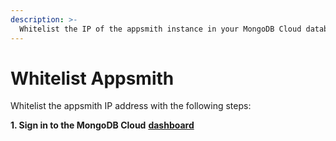 ```yaml
---
description: >-
  Whitelist the IP of the appsmith instance in your MongoDB Cloud database to access it from within your applications
---
```


# Whitelist Appsmith

Whitelist the appsmith IP address with the following steps:

**1. Sign in to the MongoDB Cloud** [**dashboard**](https://account.mongodb.com/account/login)

